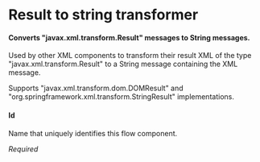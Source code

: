 # Result to string transformer
#### Converts "javax.xml.transform.Result" messages to String messages.
Used by other XML components to transform their result XML of the type "javax.xml.transform.Result" to a String message containing the XML message.

Supports "javax.xml.transform.dom.DOMResult" and "org.springframework.xml.transform.StringResult" implementations.

#### Id
Name that uniquely identifies this flow component.

<i>Required</i>

